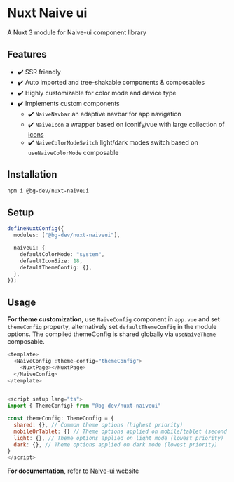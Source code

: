 # Nuxt Naive ui

A Nuxt 3 module for Naive-ui component library

## Features

- ✔️ SSR friendly
- ✔️ Auto imported and tree-shakable components & composables
- ✔️ Highly customizable for color mode and device type
- ✔️ Implements custom components
  - ✔️ `NaiveNavbar` an adaptive navbar for app navigation
  - ✔️ `NaiveIcon` a wrapper based on iconify/vue with large collection of [icons](https://icones.js.org/)
  - ✔️ `NaiveColorModeSwitch` light/dark modes switch based on `useNaiveColorMode` composable

## Installation

```bash
npm i @bg-dev/nuxt-naiveui
```

## Setup

```ts
defineNuxtConfig({
  modules: ["@bg-dev/nuxt-naiveui"],

  naiveui: {
    defaultColorMode: "system",
    defaultIconSize: 18,
    defaultThemeConfig: {},
  },
});
```

## Usage

**For theme customization**, use `NaiveConfig` component in `app.vue` and set `themeConfig` property, alternatively set `defaultThemeConfig` in the module options. The compiled themeConfig is shared globally via `useNaiveTheme` composable.

```javascript
<template>
  <NaiveConfig :theme-config="themeConfig">
    <NuxtPage></NuxtPage>
  </NaiveConfig>
</template>


<script setup lang="ts">
import { ThemeConfig} from "@bg-dev/nuxt-naiveui"

const themeConfig: ThemeConfig = {
  shared: {}, // Common theme options (highest priority)
  mobileOrTablet: {} // Theme options applied on mobile/tablet (second highest priority)
  light: {}, // Theme options applied on light mode (lowest priority)
  dark: {}, // Theme options applied on dark mode (lowest priority)
}
</script>
```

**For documentation**, refer to [Naive-ui website](https://www.naiveui.com/en-US/os-theme/docs/introduction)

